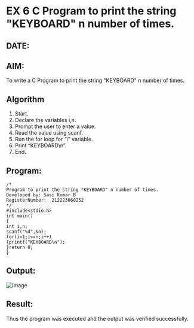 # EX 6 C Program to print the string "KEYBOARD" n number of times.
## DATE:
## AIM:
To write a C Program to print the string "KEYBOARD" n number of times.

## Algorithm
1. Start.
2. Declare the variables i,n.
3. Prompt the user to enter a value.
4. Read the value using scanf.
5. Run the for loop for “i” variable.
6. Print “KEYBOARD\n”.
7. End. 

## Program:
```
/*
Program to print the string "KEYBOARD" n number of times.
Developed by: Sasi Kumar B
RegisterNumber:  212223060252
*/
#include<stdio.h> 
int main()
{
int i,n; 
scanf("%d",&n); 
for(i=1;i<=n;i++)
{printf("KEYBOARD\n");
}return 0;
}
```

## Output:
![image](https://github.com/user-attachments/assets/213ee5f0-b028-4aff-ba65-32856614ee3c)



## Result:
Thus the program was executed and the output was verified successfully.
